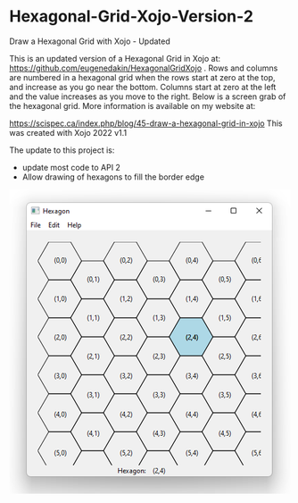 # Hexagonal-Grid-Xojo-Version-2
Draw a Hexagonal Grid with Xojo - Updated

This is an updated version of a Hexagonal Grid in Xojo at: https://github.com/eugenedakin/HexagonalGridXojo . Rows and columns are numbered in a hexagonal grid when the rows start at zero at the top, and increase as you go near the bottom. Columns start at zero at the left and the value increases as you move to the right. Below is a screen grab of the hexagonal grid. More information is available on my website at:

https://scispec.ca/index.php/blog/45-draw-a-hexagonal-grid-in-xojo This was created with Xojo 2022 v1.1

The update to this project is: 
 - update most code to API 2
 - Allow drawing of hexagons to fill the border edge
 
![](https://github.com/eugenedakin/Hexagonal-Grid-Xojo-Version-2/blob/main/HexagonV2ScreenGrab.png)
